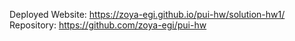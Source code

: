 
Deployed Website: https://zoya-egi.github.io/pui-hw/solution-hw1/
Repository: https://github.com/zoya-egi/pui-hw

